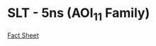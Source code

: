 # SLT - 5ns (AOI<sub>11</sub> Family) 
[Fact Sheet](http://www.bitsavers.org/pdf/ibm/logic/2-6201-H1_SLT_SLD_Module_Data_Dec1969.pdf#page=6)
